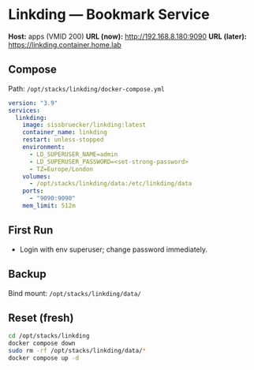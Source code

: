 # Linkding — Bookmark Service
**Host:** apps (VMID 200)
**URL (now):** http://192.168.8.180:9090
**URL (later):** https://linkding.container.home.lab

## Compose
Path: `/opt/stacks/linkding/docker-compose.yml`
```yaml
version: "3.9"
services:
  linkding:
    image: sissbruecker/linkding:latest
    container_name: linkding
    restart: unless-stopped
    environment:
      - LD_SUPERUSER_NAME=admin
      - LD_SUPERUSER_PASSWORD=<set-strong-password>
      - TZ=Europe/London
    volumes:
      - /opt/stacks/linkding/data:/etc/linkding/data
    ports:
      - "9090:9090"
    mem_limit: 512m
```

## First Run
- Login with env superuser; change password immediately.

## Backup
Bind mount: `/opt/stacks/linkding/data/`

## Reset (fresh)
```bash
cd /opt/stacks/linkding
docker compose down
sudo rm -rf /opt/stacks/linkding/data/*
docker compose up -d
```
